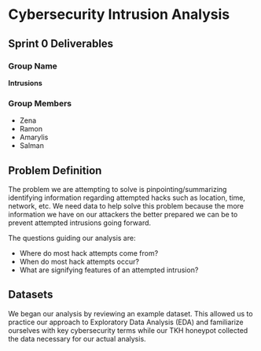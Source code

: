 # Cybersecurity Intrusion Analysis

## Sprint 0 Deliverables

### Group Name
**Intrusions**

### Group Members
- Zena
- Ramon
- Amarylis
- Salman

## Problem Definition

The problem we are attempting to solve is pinpointing/summarizing identifying information regarding attempted hacks such as location, time, network, etc. We need data to help solve this problem because the more information we have on our attackers the better prepared we can be to prevent attempted intrusions going forward.

The questions guiding our analysis are:

- Where do most hack attempts come from?
- When do most hack attempts occur?
- What are signifying features of an attempted intrusion?

## Datasets

We began our analysis by reviewing an example dataset. This allowed us to practice our approach to Exploratory Data Analysis (EDA) and familiarize ourselves with key cybersecurity terms while our TKH honeypot collected the data necessary for our actual analysis.